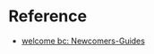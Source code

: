 # Reference

- [welcome bc: Newcomers-Guides](https://www.welcomebc.ca/Start-Your-Life-in-B-C/Newcomers-Guides)
